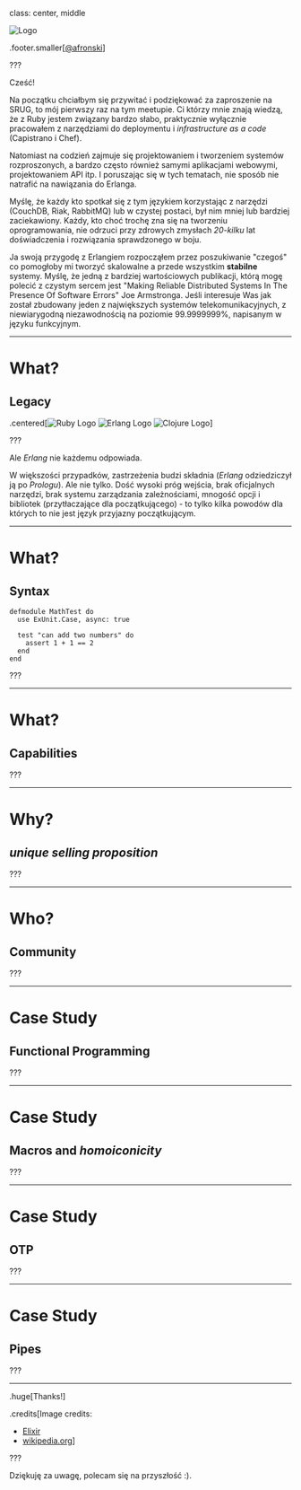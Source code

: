 class: center, middle

![Logo](images/elixir-logo.png)

.footer.smaller[[@afronski](https://twitter.com/afronski)]

???

Cześć!

Na początku chciałbym się przywitać i podziękować za zaproszenie na SRUG, to mój pierwszy raz na tym meetupie. Ci którzy mnie znają wiedzą, że z Ruby jestem związany bardzo słabo, praktycznie wyłącznie pracowałem z narzędziami do deploymentu i *infrastructure as a code* (Capistrano i Chef).

Natomiast na codzień zajmuje się projektowaniem i tworzeniem systemów rozproszonych, a bardzo często również samymi aplikacjami webowymi, projektowaniem API itp. I poruszając się w tych tematach, nie sposób nie natrafić na nawiązania do Erlanga.

Myślę, że każdy kto spotkał się z tym językiem korzystając z narzędzi (CouchDB, Riak, RabbitMQ) lub w czystej postaci, był nim mniej lub bardziej zaciekawiony. Każdy, kto choć trochę zna się na tworzeniu oprogramowania, nie odrzuci przy zdrowych zmysłach *20-kilku* lat doświadczenia i rozwiązania sprawdzonego w boju.

Ja swoją przygodę z Erlangiem rozpocząłem przez poszukiwanie "czegoś" co pomogłoby mi tworzyć skalowalne a przede wszystkim **stabilne** systemy. Myślę, że jedną z bardziej wartościowych publikacji, którą mogę polecić z czystym sercem jest "Making Reliable Distributed Systems In The Presence Of Software Errors" Joe Armstronga. Jeśli interesuje Was jak został zbudowany jeden z największych systemów telekomunikacyjnych, z niewiarygodną niezawodnością na poziomie 99.9999999%, napisanym w języku funkcyjnym.

---

# What?
## Legacy

.centered[![Ruby Logo](images/ruby-logo.png) ![Erlang Logo](images/erlang-logo.png) ![Clojure Logo](images/clojure-logo.png)]

???

Ale *Erlang* nie każdemu odpowiada.

W większości przypadków, zastrzeżenia budzi składnia (*Erlang* odziedziczył ją po *Prologu*). Ale nie tylko. Dość wysoki próg wejścia, brak oficjalnych narzędzi, brak systemu zarządzania zależnościami, mnogość opcji i bibliotek (przytłaczające dla początkującego) - to tylko kilka powodów dla których to nie jest język przyjazny początkującym.

---

# What?
## Syntax

```
defmodule MathTest do
  use ExUnit.Case, async: true

  test "can add two numbers" do
    assert 1 + 1 == 2
  end
end
```

???

---

# What?
## Capabilities

???

---

# Why?
## *unique selling proposition*

???

---

# Who?
## Community

???

---

# Case Study
## Functional Programming

???

---

# Case Study
## Macros and *homoiconicity*

???

---

# Case Study
## OTP

???

---

# Case Study
## Pipes

???

---

.huge[Thanks!]

.credits[Image credits:

- [Elixir](http://elixir-lang.org)
- [wikipedia.org](https://wikipedia.org)]

???

Dziękuję za uwagę, polecam się na przyszłość :).

